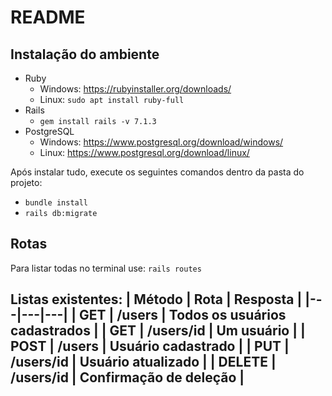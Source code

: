 # README

## Instalação do ambiente
- Ruby
  - Windows: https://rubyinstaller.org/downloads/
  - Linux: `sudo apt install ruby-full`
- Rails
  - `gem install rails -v 7.1.3`
- PostgreSQL
  - Windows: https://www.postgresql.org/download/windows/
  - Linux: https://www.postgresql.org/download/linux/

Após instalar tudo, execute os seguintes comandos dentro da pasta do projeto:
- `bundle install`
- `rails db:migrate`

## Rotas
Para listar todas no terminal use:
`rails routes`

Listas existentes:
| Método | Rota | Resposta |
|---|---|---|
| GET    | /users | Todos os usuários cadastrados |
| GET    | /users/id | Um usuário |
| POST   | /users | Usuário cadastrado |
| PUT    | /users/id | Usuário atualizado |
| DELETE | /users/id | Confirmação de deleção |
---